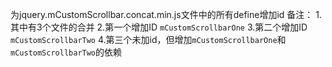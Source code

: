 为jquery.mCustomScrollbar.concat.min.js文件中的所有define增加id
备注：
1.其中有3个文件的合并
2.第一个增加ID `mCustomScrollbarOne`
3.第二个增加ID `mCustomScrollbarTwo`
4.第三个未加id，但增加`mCustomScrollbarOne`和`mCustomScrollbarTwo`的依赖